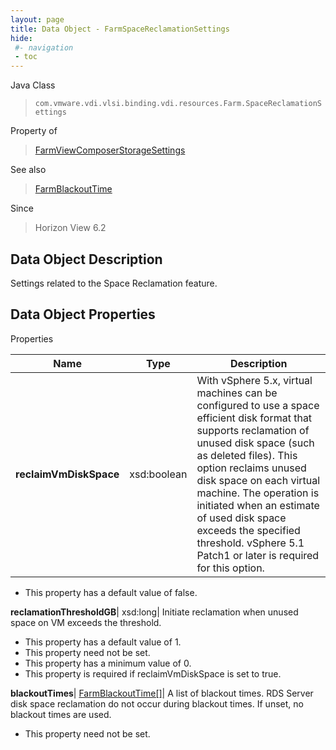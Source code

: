 ```yaml
---
layout: page
title: Data Object - FarmSpaceReclamationSettings
hide:
 #- navigation
 - toc
---
```






Java Class  
> `com.vmware.vdi.vlsi.binding.vdi.resources.Farm.SpaceReclamationSettings`

Property of  
> [FarmViewComposerStorageSettings](vdi.resources.Farm.ViewComposerStorageSettings.md#field_detail)

See also  
> [FarmBlackoutTime](vdi.resources.Farm.BlackoutTime.md)

Since  
> Horizon View 6.2


## Data Object Description 

Settings related to the Space Reclamation feature. 

## Data Object Properties

Properties

Name |  Type |  Description   
---|---|---  
**reclaimVmDiskSpace**|  xsd:boolean|  With vSphere 5.x, virtual machines can be configured to use a space efficient disk format that supports reclamation of unused disk space (such as deleted files). This option reclaims unused disk space on each virtual machine. The operation is initiated when an estimate of used disk space exceeds the specified threshold. vSphere 5.1 Patch1 or later is required for this option.   


  * This property has a default value of false.

  
**reclamationThresholdGB**|  xsd:long|  Initiate reclamation when unused space on VM exceeds the threshold.   


  * This property has a default value of 1.
 * This property need not be set.
  * This property has a minimum value of 0. 
  * This property is required if reclaimVmDiskSpace is set to true.

  
**blackoutTimes**| [FarmBlackoutTime[]](vdi.resources.Farm.BlackoutTime.md)|  A list of blackout times. RDS Server disk space reclamation do not occur during blackout times. If unset, no blackout times are used.   


 * This property need not be set.

  
  

  
